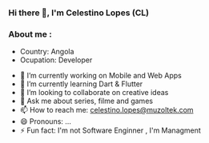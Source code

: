 ### Hi there 👋, I'm Celestino Lopes (CL)
 
 ### About me :
 
 - Country: Angola
 - Ocupation: Developer
<!--
**celestinolopes/celestinolopes** is a ✨ _special_ ✨ repository because its `README.md` (this file) appears on your GitHub profile.

Here are some ideas to get you started:

- 🔭 I’m currently working on ...
- 🌱 I’m currently learning Dart & Flutter  
- 👯 I’m looking to collaborate on ...
- 🤔 I’m looking for help with ...
- 💬 Ask me about ...
- 📫 How to reach me: ...
- 😄 Pronouns: ...
- ⚡ Fun fact: I'm not Software Enginner , I'm Managment
-->


- 🔭 I’m currently working on Mobile and Web Apps
- 🌱 I’m currently learning Dart & Flutter
- 👯 I’m looking to collaborate on creative ideas
- 💬 Ask me about series, filme and games
- 📫 How to reach me: celestino.lopes@muzoltek.com
- 😄 Pronouns: ...
- ⚡ Fun fact: I'm not Software Enginner , I'm Managment
